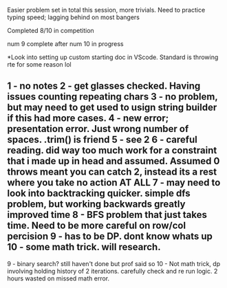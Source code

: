 Easier problem set in total this session, more trivials. Need to practice typing speed; lagging behind on most bangers

Completed 8/10 in competition

num 9 complete after
num 10 in progress

*Look into setting up custom starting doc in VScode. Standard is throwing rte for some reason lol

1 - no notes
2 - get glasses checked. Having issues counting repeating chars
3 - no problem, but may need to get used to usign string builder if this had more cases.
4 - new error; presentation error. Just wrong number of spaces. .trim() is friend
5 - see 2
6 - careful reading. did way too much work for a constraint that i made up in head and assumed. Assumed 0 throws meant you can catch 2, instead its a rest where you take no action AT ALL
7 - may need to look into backtracking quicker. simple dfs problem, but working backwards greatly improved time
8 - BFS problem that just takes time. Need to be more careful on row/col percision
9 - has to be DP. dont know whats up
10 - some math trick. will research.
----------------------------------------------------------------------------------------------------------------------------
9 - binary search? still haven't done but prof said so
10 - Not math trick, dp involving holding history of 2 iterations. carefully check and re run logic. 2 hours wasted on missed math error.